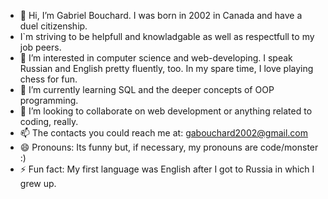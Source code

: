 - 👋 Hi, I’m Gabriel Bouchard. I was born in 2002 in Canada and have a duel citizenship.
- I`m striving to be helpfull and knowladgable as well as respectfull to my job peers.
- 👀 I’m interested in computer science and web-developing. I speak Russian and English pretty fluently, too. In my spare time, I love playing chess for fun.
- 🌱 I’m currently learning SQL and the deeper concepts of OOP programming.
- 💞️ I’m looking to collaborate on web development or anything related to coding, really.
- 📫 The contacts you could reach me at: gabouchard2002@gmail.com
- 😄 Pronouns: Its funny but, if necessary, my pronouns are code/monster :)
- ⚡ Fun fact: My first language was English after I got to Russia in which I grew up.

<!---
jebb2108/jebb2108 is a ✨ special ✨ repository because its `README.md` (this file) appears on your GitHub profile.
You can click the Preview link to take a look at your changes.
--->

